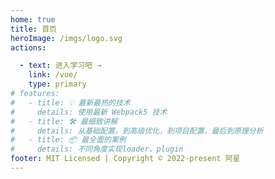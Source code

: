 ```yaml
---
home: true
title: 首页
heroImage: /imgs/logo.svg
actions:

  - text: 进入学习吧 →
    link: /vue/
    type: primary
# features:
#   - title: 💡 最新最热的技术
#     details: 使用最新 Webpack5 技术
#   - title: 🛠️ 最细致讲解
#     details: 从基础配置，到高级优化，到项目配置，最后到原理分析
#   - title: 📦 最全面的案例
#     details: 不同角度实现loader、plugin
footer: MIT Licensed | Copyright © 2022-present 阿星
---
```


